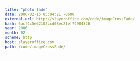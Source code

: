 ```yaml
---
title: "photo fade"
date: 2006-02-15 05:04:21 -0600
external-url: http://slayeroffice.com/code/imageCrossFade/
hash: 6acf4c5e62102ccd08ec21ef74984826
year: 2006
month: 02
scheme: http
host: slayeroffice.com
path: /code/imageCrossFade/

---
```




